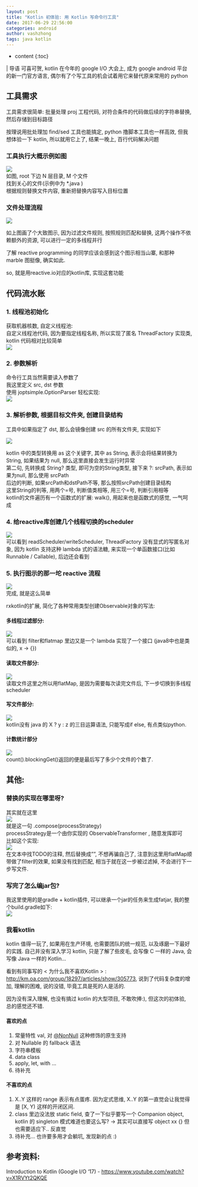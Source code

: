 ```yaml
---
layout: post
title: "Kotlin 初体验: 用 Kotlin 写命令行工具"
date: 2017-06-29 22:56:00
categories: android
author: vashzhong
tags: java kotlin
---
```


* content
{:toc}

| 导语 可喜可贺, kotlin 在今年的 google I/O 大会上, 成为 google android 平台的新一门官方语言,
偶尔有了个写工具的机会试着用它来替代原来常用的 python

## 工具需求

<!--more-->
工具需求很简单: 批量处理 proj 工程代码, 对符合条件的代码做后续的字符串替换, 然后存储到目标路径

按理说用批处理加 find/sed 工具也能搞定, python 撸脚本工具也一样高效, 但我想体验一下 kotlin, 所以就用它上了, 结果一晚上,
百行代码解决问题

### 工具执行大概示例如图

![](/image/kotlin_chu_ti_yan__yong_kotlin_xie_ming_ling_xing_gong_ju/561e340954b438b6cc388aa0dd20c0d9e58b864cc4133e1a0f8b6836406dd5d2)  
如图, root 下边 N 层目录, M 个文件  
找到关心的文件(示例中为 *.java )  
根据规则替换文件内容, 重新把替换内容写入目标位置

### 文件处理流程

![](/image/kotlin_chu_ti_yan__yong_kotlin_xie_ming_ling_xing_gong_ju/129521323c8e14695a0d7dee37389c31b42db93dd8b607153ceccb79a0ec5a58)

如上图画了个大致图示, 因为过滤文件规则, 按照规则匹配和替换, 这两个操作不依赖额外的资源, 可以进行一定的多线程并行

了解 reactive programming 的同学应该会感到这个图示相当山寨, 和那种 marble 图挺像, 确实如此.

so, 就是用reactive.io对应的kotlin库, 实现这套功能

## 代码流水账

### 1\. 线程池初始化

获取机器核数, 自定义线程池:  
自定义线程池代码, 因为要指定线程名称, 所以实现了匿名 ThreadFactory 实现类, kotlin 代码相对比较简单  
![](/image/kotlin_chu_ti_yan__yong_kotlin_xie_ming_ling_xing_gong_ju/43826b407a6e951472eb9a84fcd3476c5249f1c06c0311dba1e8a2e5dbfe4986)

### 2\. 参数解析

命令行工具当然需要读入参数了  
我这里定义 src, dst 参数  
使用 joptsimple.OptionParser 轻松实现:  
![](/image/kotlin_chu_ti_yan__yong_kotlin_xie_ming_ling_xing_gong_ju/705a8609e2bae5b8eed8f86a1167c54e9a196425fe70783d1586b68ecc2136e1)

### 3\. 解析参数, 根据目标文件夹, 创建目录结构

工具中如果指定了 dst, 那么会镜像创建 src 的所有文件夹, 实现如下

![](/image/kotlin_chu_ti_yan__yong_kotlin_xie_ming_ling_xing_gong_ju/adeac795e2c6bea573fd2180d47e380c7c06b29a257eb60037ba7ce82d1d8797)

kotlin 中的类型转换用 as 这个关键字, 其中 as String, 表示会将结果转换为 String, 如果结果为 null,
那么这里直接会发生运行时异常  
第二句, 先转换成 String? 类型, 即可为空的String类型, 接下来 ?: srcPath, 表示如果为null, 那么使用 srcPath  
后边的判断, 如果srcPath和dstPath不等, 那么按照srcPath创建目录结构  
这里String的判等, 用两个=号, 判断值类相等, 用三个=号, 判断引用相等  
kotlin的文件遍历有一个函数式的扩展: walk(), 用起来也是函数式的感觉, 一气呵成

### 4\. 给reactive库创建几个线程切换的scheduler

![](/image/kotlin_chu_ti_yan__yong_kotlin_xie_ming_ling_xing_gong_ju/7d0b7b1dcdb400a9a73063595e8461d6c554025eac191fa9a68f338c6e05f291)  
可以看到 readScheduler/writeScheduler, ThreadFactory 没有显式的写匿名对象, 因为 kotlin 支持这种
lambda 式的语法糖, 来实现一个单函数接口(比如 Runnable / Callable), 后边还会看到

### 5\. 执行图示的那一坨 reactive 流程

![](/image/kotlin_chu_ti_yan__yong_kotlin_xie_ming_ling_xing_gong_ju/578e2d6f672d817b3e340f88130bd3c48310358994c1ea20bad298e6ac91d390)  
完成, 就是这么简单

rxkotlin的扩展, 简化了各种常用类型创建Observable对象的写法:

#### 多线程过滤部分:

![](/image/kotlin_chu_ti_yan__yong_kotlin_xie_ming_ling_xing_gong_ju/d07ca50ddd41c440cec0ffbb8d7495994792a7433df48a08e749e21dd68b529a)  
可以看到 filter和flatmap 里边又是一个 lambda 实现了一个接口 (java8中也是类似的, x -> {})

#### 读取文件部分:

![](/image/kotlin_chu_ti_yan__yong_kotlin_xie_ming_ling_xing_gong_ju/94f1bb2bca04c9d7272b3a558ff3252d65b374c3c08b3b3095f14105286543e4)  
读取文件这里之所以用flatMap, 是因为需要每次读完文件后, 下一步切换到多线程 scheduler

#### 写文件部分:

![](/image/kotlin_chu_ti_yan__yong_kotlin_xie_ming_ling_xing_gong_ju/2dc9a44c8115d84ff006c0088a4ce1a834fed10d9c352c64b1dff595dfae5f00)  
kotlin没有 java 的 X ? y : z 的三目运算语法, 只能写成if else, 有点类似python.

#### 计数统计部分

![](/image/kotlin_chu_ti_yan__yong_kotlin_xie_ming_ling_xing_gong_ju/1b80a61cc1bb296c00dc96d994f90ad44701262417c04c06b823b30a24fe52da)  
count().blockingGet()返回的便是最后写了多少个文件的个数了.

## 其他:

### 替换的实现在哪里呀?

其实就在这里  
![](/image/kotlin_chu_ti_yan__yong_kotlin_xie_ming_ling_xing_gong_ju/398215288b0f1894726f6d056fac32f1a2332f4a42b17f9555f343473d6722bf)  
就是这一句 .compose(processStrategy)  
processStrategy是一个由你实现的 ObservableTransformer , 随意发挥即可  
比如这个实现:  
![](/image/kotlin_chu_ti_yan__yong_kotlin_xie_ming_ling_xing_gong_ju/ba5d7d66c45d21c2d7253cef58d9857803c20095eeda7727c7a31fa48694c6d8)  
在文本中找TODO的注释, 然后替换成””, 不想再骗自己了, 注意到这里用flatMap顺带做了filter的效果, 如果没有找到匹配,
相当于就在这一步被过滤掉, 不会进行下一步写文件.

### 写完了怎么编jar包?

我这里使用的是gradle + kotlin插件, 可以继承一个jar的任务来生成fatjar, 我的整个build.gradle如下:  
![](/image/kotlin_chu_ti_yan__yong_kotlin_xie_ming_ling_xing_gong_ju/6080e358601a2e1b63fcfd1353a3216aaccef66ca9899709e7abc4e013b9fc3d)

### 我看kotlin

kotlin 值得一玩了, 如果用在生产环境, 也需要团队的统一规范, 以及琢磨一下最好的实践. 自己并没有深入学习 kotlin, 只是了解了些皮毛,
会写像 C 一样的 Java, 会写像 Java 一样的 Kotlin…

看到有同事写的 < 为什么我不喜欢Kotlin > :
<http://km.oa.com/group/18297/articles/show/305773>, 说到了代码复杂度的增加, 理解的困难, 说的没错,
毕竟工具是死的人是活的.

因为没有深入理解, 也没有搞过 kotlin 的大型项目, 不敢吹捧:), 但这次的初体验, 总的感觉还不错.

#### 喜欢的点

  1. 常量特性 val, 对 [@NonNull](https://github.com/NonNull "@NonNull" ) 这种修饰的原生支持
  2. 对 Nullable 的 fallback 语法
  3. 字符串模板
  4. data class
  5. apply, let, with … 
  6. 待补充

#### 不喜欢的点

  1. X..Y 这样的 range 表示有点蛋疼. 因为定式思维, X..Y 的第一直觉会让我觉得是 [X, Y) 这样的开闭区间.
  2. class 里边没法放 static field, 查了一下似乎要写一个 Companion object, kotlin 的 singleton 模式难道也要这么写? -> 其实可以直接写 object xx {} 但也需要适应下.. 反直觉
  3. 待补充… 也许要多用才会躺坑, 发现新的点 :)

## 参考资料:

Introduction to Kotlin (Google I/O ‘17) -
<https://www.youtube.com/watch?v=X1RVYt2QKQE>

